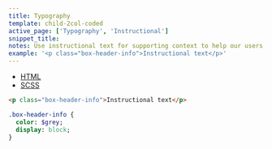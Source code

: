 ```yaml
---
title: Typography
template: child-2col-coded
active_page: ['Typography', 'Instructional']
snippet_title:
notes: Use instructional text for supporting context to help our users, for inline labels in forms, and for table headers.
example: '<p class="box-header-info">Instructional text</p>'
---
```


* [HTML](0)
* [SCSS](1)

```html
<p class="box-header-info">Instructional text</p>
```
```sass
.box-header-info {
  color: $grey;
  display: block;
}
```
